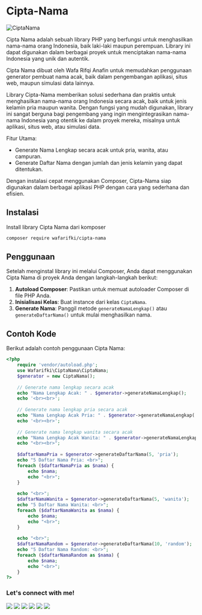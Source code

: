 # Cipta-Nama
![CiptaNama](https://og.tailgraph.com/og?fontFamily=Roboto&title=Cipta%20Nama&titleTailwind=text-gray-800%20font-bold%20text-6xl&titleFontFamily=Poppins&text=PHP%20Library%20Generator%20Nama%20Orang%20Orang%20Indonesia&textTailwind=text-gray-700%20text-2xl%20mt-4%20font-semibold&textFontFamily=Poppins&logoTailwind=h-8&bgUrl=https%3A%2F%2Fik.imagekit.io%2Fboostmyo2%2Fogimages_rUeGPDrlM.png%3FupdatedAt%3D1728680113005&bgTailwind=bg-blueGray-900&footer=github.com/wafarifki/Cipta-Nama&footerTailwind=font-bold%20text-3xl%20text-green-600&t=1728680196099&refresh=1%22 "Cipta Nama")

Cipta Nama adalah sebuah library PHP yang berfungsi untuk menghasilkan nama-nama orang Indonesia, baik laki-laki maupun perempuan. Library ini dapat digunakan dalam berbagai proyek untuk menciptakan nama-nama Indonesia yang unik dan autentik.

Cipta Nama dibuat oleh Wafa Rifqi Anafin untuk memudahkan penggunaan generator pembuat nama acak, baik dalam pengembangan aplikasi, situs web, maupun simulasi data lainnya.

Library Cipta-Nama memberikan solusi sederhana dan praktis untuk menghasilkan nama-nama orang Indonesia secara acak, baik untuk jenis kelamin pria maupun wanita. Dengan fungsi yang mudah digunakan, library ini sangat berguna bagi pengembang yang ingin mengintegrasikan nama-nama Indonesia yang otentik ke dalam proyek mereka, misalnya untuk aplikasi, situs web, atau simulasi data.

Fitur Utama:
- Generate Nama Lengkap secara acak untuk pria, wanita, atau campuran.
- Generate Daftar Nama dengan jumlah dan jenis kelamin yang dapat ditentukan.

Dengan instalasi cepat menggunakan Composer, Cipta-Nama siap digunakan dalam berbagai aplikasi PHP dengan cara yang sederhana dan efisien.

## Instalasi
Install library Cipta Nama dari komposer 
```bash
composer require wafarifki/cipta-nama
```

## Penggunaan
Setelah menginstal library ini melalui Composer, Anda dapat menggunakan Cipta Nama di proyek Anda dengan langkah-langkah berikut:
1. **Autoload Composer**: Pastikan untuk memuat autoloader Composer di file PHP Anda.
2. **Inisialisasi Kelas**: Buat instance dari kelas `CiptaNama`.
3. **Generate Nama**: Panggil metode `generateNamaLengkap()` atau `generateDaftarNama()` untuk mulai menghasilkan nama.

## Contoh Kode
Berikut adalah contoh penggunaan Cipta Nama:

```php
<?php
    require 'vendor/autoload.php';
    use Wafarifki\CiptaNama\CiptaNama;
    $generator = new CiptaNama();
    
    // Generate nama lengkap secara acak
    echo "Nama Lengkap Acak: " . $generator->generateNamaLengkap();
    echo '<br><br>';
    
    // Generate nama lengkap pria secara acak
    echo "Nama Lengkap Acak Pria: " . $generator->generateNamaLengkap('pria');
    echo '<br><br>';
    
    // Generate nama lengkap wanita secara acak
    echo "Nama Lengkap Acak Wanita: " . $generator->generateNamaLengkap('wanita');
    echo "<br><br>";
    
    $daftarNamaPria = $generator->generateDaftarNama(5, 'pria');
    echo "5 Daftar Nama Pria: <br>";
    foreach ($daftarNamaPria as $nama) {
        echo $nama;
        echo "<br>";
    }
    
    echo "<br>";
    $daftarNamaWanita = $generator->generateDaftarNama(5, 'wanita');
    echo "5 Daftar Nama Wanita: <br>";
    foreach ($daftarNamaWanita as $nama) {
        echo $nama;
        echo "<br>";
    }
    
    echo "<br>";
    $daftarNamaRandom = $generator->generateDaftarNama(10, 'random');
    echo "5 Daftar Nama Random: <br>";
    foreach ($daftarNamaRandom as $nama) {
        echo $nama;
        echo "<br>";
    }
?>
```

### Let's connect with me!
<p>
    <a href="https://wafarifki.github.io" target="_blank"><img src="https://img.shields.io/badge/Website-https://wafarifki.github.io-blue?" /></a>
    <a href="https://wafarifki.com" target="_blank"><img src="https://img.shields.io/badge/Website-https://wafarifki.com-blue?" /></a>
    <a href="https://www.linkedin.com/in/wafarifqi" target="_blank"><img src="https://img.shields.io/badge/Linkedin-WafaRifkiAnafin_-blue" /></a>
    <a href="https://facebook.com/wafarifkianafin" target="_blank"><img src="https://img.shields.io/badge/Facebook-wafarifkianafin-blue" /></a>
    <a href="https://instagram.com/wafarifki_" target="_blank"><img src="https://img.shields.io/badge/Instagram-@wafarifki_-blue" /></a>
    <a href="https://github.com/wafarifki/wafarifki/raw/main/CV_WafaRifqiAnafin.pdf" target="_blank"><img src="https://img.shields.io/badge/Download-CV_-blue" /></a>
</p>
